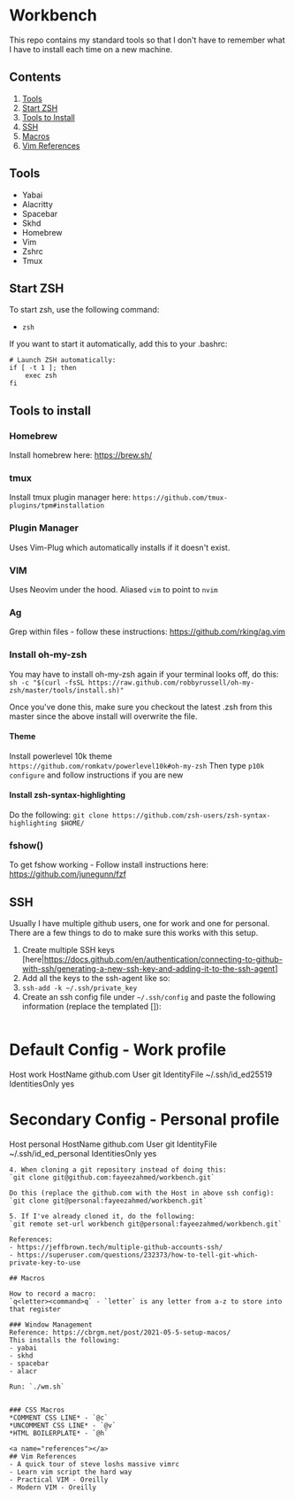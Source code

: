 # Workbench

This repo contains my standard tools so that I don't have to remember what I have to install each time on a new machine.

## Contents
1. [Tools](#tools)
2. [Start ZSH](#start-zsh)
3. [Tools to Install](#tools-to-install)
4. [SSH](SSH)
5. [Macros](#macros)
6. [Vim References](#references)

<a name="tools"></a>
## Tools
* Yabai
* Alacritty
* Spacebar
* Skhd
* Homebrew
* Vim
* Zshrc
* Tmux

<a name="start-zsh"></a>
## Start ZSH
To start zsh, use the following command:
* `zsh`

If you want to start it automatically, add this to your .bashrc:
```
# Launch ZSH automatically:
if [ -t 1 ]; then
    exec zsh
fi
```

<a name="tools-to-install"></a>
## Tools to install

### Homebrew
Install homebrew here: https://brew.sh/

### tmux
Install tmux plugin manager here: `https://github.com/tmux-plugins/tpm#installation`

### Plugin Manager
Uses Vim-Plug which automatically installs if it doesn't exist.

### VIM
Uses Neovim under the hood. Aliased `vim` to point to `nvim`

### Ag
Grep within files - follow these instructions: https://github.com/rking/ag.vim

### Install oh-my-zsh
You may have to install oh-my-zsh again if your terminal looks off, do this: 
`sh -c "$(curl -fsSL https://raw.github.com/robbyrussell/oh-my-zsh/master/tools/install.sh)"`

Once you've done this, make sure you checkout the latest .zsh from this master since the above install will overwrite the file.

#### Theme
Install powerlevel 10k theme `https://github.com/romkatv/powerlevel10k#oh-my-zsh`
Then type `p10k configure` and follow instructions if you are new

#### Install zsh-syntax-highlighting
Do the following:
`git clone https://github.com/zsh-users/zsh-syntax-highlighting $HOME/`

### fshow()
To get fshow working - Follow install instructions here: https://github.com/junegunn/fzf

<a name="macros"></a>

## SSH

Usually I have multiple github users, one for work and one for personal. There are a few things to do to make sure this works with this setup.

1. Create multiple SSH keys [here|https://docs.github.com/en/authentication/connecting-to-github-with-ssh/generating-a-new-ssh-key-and-adding-it-to-the-ssh-agent]
2. Add all the keys to the ssh-agent like so:
  1. `ssh-add -k ~/.ssh/private_key`
3. Create an ssh config file under `~/.ssh/config` and paste the following information (replace the templated []):
   ```javascript
  # Default Config - Work profile
  Host work
    HostName github.com
    User git
    IdentityFile ~/.ssh/id_ed25519
    IdentitiesOnly yes
 
  # Secondary Config - Personal profile
  Host personal
    HostName github.com
    User git
    IdentityFile ~/.ssh/id_ed_personal
    IdentitiesOnly yes

   ```
4. When cloning a git repository instead of doing this:
`git clone git@github.com:fayeezahmed/workbench.git`

Do this (replace the github.com with the Host in above ssh config):
`git clone git@personal:fayeezahmed/workbench.git`

5. If I've already cloned it, do the following:
`git remote set-url workbench git@personal:fayeezahmed/workbench.git`

References:
- https://jeffbrown.tech/multiple-github-accounts-ssh/
- https://superuser.com/questions/232373/how-to-tell-git-which-private-key-to-use

## Macros

How to record a macro:
`q<letter><command>q` - `letter` is any letter from a-z to store into that register

### Window Management
Reference: https://cbrgm.net/post/2021-05-5-setup-macos/
This installs the following:
- yabai
- skhd
- spacebar
- alacr

Run: `./wm.sh`


### CSS Macros
*COMMENT CSS LINE* - `@c`
*UNCOMMENT CSS LINE* - `@v`
*HTML BOILERPLATE* - `@h`

<a name="references"></a>
## Vim References
- A quick tour of steve loshs massive vimrc
- Learn vim script the hard way 
- Practical VIM - Oreilly
- Modern VIM - Oreilly

